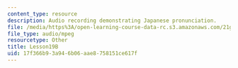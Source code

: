 ```yaml
---
content_type: resource
description: Audio recording demonstrating Japanese pronunciation.
file: /media/https%3A/open-learning-course-data-rc.s3.amazonaws.com/21g-504-japanese-iv-spring-2009/17f366b93a946b06aae8758151ce617f_Lesson19B.mp3
file_type: audio/mpeg
resourcetype: Other
title: Lesson19B
uid: 17f366b9-3a94-6b06-aae8-758151ce617f
---
```

